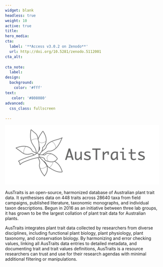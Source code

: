 ```yaml
---
widget: blank
headless: true
weight: 10
active: true
title:
hero_media:
cta:
  label: '**Access v3.0.2 on Zenodo**'
  url: http://doi.org/10.5281/zenodo.5112001
cta_alt:

cta_note:
  label:
design:
  background:
    color: '#fff'
text:
   color: '#808080'
advanced:
  css_class: fullscreen

---
```


![screen reader text](austraitslogo.jpg)

AusTraits is an open-source, harmonized database of Australian plant trait data. It synthesises data on 448 traits across 28640 taxa from field campaigns, published literature, taxonomic monographs, and individual taxon descriptions. Begun in 2016 as an initiative between three lab groups, it has grown to be the largest collation of plant trait data for Australian plants.

AusTraits integrates plant trait data collected by researchers from diverse disciplines, including functional plant biology, plant physiology, plant taxonomy, and conservation biology. By harmonizing and error checking values, linking all AusTraits data entries to detailed metadata, and documenting trait and trait values definitions, AusTraits is a resource researchers can trust and use for their research agendas with minimal additional filtering or manipulations.
